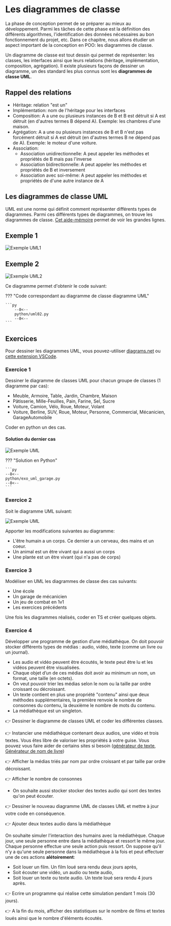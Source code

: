 # Les diagrammes de classe

La phase de conception permet de se préparer au mieux au développement.
Parmi les tâches de cette phase est la définition des différents algorithmes, l'identification des données nécessaires au bon fonctionnement du projet, etc.
Dans ce chapitre, nous allons étudier un aspect important de la conception en POO: les diagrammes de classe.

Un diagramme de classe est tout dessin qui permet de représenter: les classes, les interfaces ainsi que leurs relations (héritage, implémentation, composition, agrégation). Il existe plusieurs façons de dessiner un diagramme, un des standard les plus connus sont les **diagrammes de classe UML**.

## Rappel des relations

- Héritage: relation "est un"
- Implémentation: nom de l'héritage pour les interfaces
- Composition: A a une ou plusieurs instances de B et B est détruit si A est détruit (en d'autres termes B dépend A). Exemple: les chambres d'une maison.
- Agrégation: A a une ou plusieurs instances de B et B n'est pas forcément détruit si A est détruit (en d'autres termes B ne dépend pas de A). Exemple: le moteur d'une voiture.
- Association:
    - Association unidirectionnelle: A peut appeler les méthodes et propriétés de B mais pas l'inverse
    - Association bidirectionnelle: A peut appeler les méthodes et propriétés de B et inversement
    - Association avec soi-même: A peut appeler les méthodes et propriétés de d'une autre instance de A

## Les diagrammes de classe UML

UML est une norme qui définit comment représenter différents types de diagrammes.
Parmi ces différents types de diagrammes, on trouve les diagrammes de classe.
[Cet aide-mémoire](https://khalilstemmler.com/articles/uml-cheatsheet/) permet de voir les grandes lignes.

## Exemple 1

![Exemple UML1](./img/uml01.drawio.svg)

## Exemple 2

![Exemple UML2](./img/uml02.drawio.svg)

Ce diagramme permet d'obtenir le code suivant:

??? "Code correspondant au diagramme de classe diagramme UML"

    ```py
        --8<--
        python/uml02.py
        --8<--
    ```

## Exercices

Pour dessiner les diagrammes UML, vous pouvez-utiliser [diagrams.net](https://www.diagrams.net/) ou [cette extension VSCode](https://marketplace.visualstudio.com/items?itemName=hediet.vscode-drawio).

### Exercice 1

Dessiner le diagramme de classes UML pour chacun groupe de classes (1 diagramme par cas):

- Meuble, Armoire, Table, Jardin, Chambre, Maison
- Pâtisserie, Mille-Feuilles, Pain, Farine, Sel, Sucre
- Voiture, Camion, Vélo, Roue, Moteur, Volant
- Voiture, Berline, SUV, Roue, Moteur, Personne, Commercial, Mécanicien, GarageAutomobile

Coder en python un des cas.

#### Solution du dernier cas

![Exemple UML](./img/ex1-garage.drawio.svg)

??? "Solution en Python"

    ```py
    --8<--
    python/exo_uml_garage.py
    --8<--
    ```

### Exercice 2

Soit le diagramme UML suivant:

![Exemple UML](./img/uml02.drawio.svg)

Apporter les modifications suivantes au diagramme:

- L'être humain a un corps. Ce dernier a un cerveau, des mains et un coeur.
- Un animal est un être vivant qui a aussi un corps
- Une plante est un être vivant (qui n'a pas de corps)

### Exercice 3

Modéliser en UML les diagrammes de classe des cas suivants:

- Une école
- Un garage de mécanicien
- Un jeu de combat en 1v1
- Les exercices précédents

Une fois les diagrammes réalisés, coder en TS et créer quelques objets.

### Exercice 4

Développer une programme de gestion d’une médiathèque.
On doit pouvoir stocker différents types de médias : audio, vidéo, texte (comme un livre ou un journal).

- Les audio et vidéo peuvent être écoutés, le texte peut être lu et les vidéos peuvent être visualisées.
- Chaque objet d’un de ces médias doit avoir au minimum un nom, un format, une taille (en octets).
- On veut pouvoir trier les médias selon le nom ou la taille par ordre croissant ou décroissant.
- Un texte contient en plus une propriété "contenu" ainsi que deux méthodes supplémentaires, la première renvoie le nombre de consonnes du contenu, la deuxième le nombre de mots du contenu.
- La médiathèque est un singleton.

👉 Dessiner le diagramme de classes UML et coder les différentes classes.

👉 Instancier une médiathèque contenant deux audios, une vidéo et trois textes. Vous êtes libre de valoriser les propriétés à votre guise. Vous pouvez vous faire aider de certains sites si besoin ([générateur de texte](https://fr.lipsum.com/), [Générateur de nom de livre](https://blog.reedsy.com/book-title-generator/))

👉 Afficher la médias triés par nom par ordre croissant et par taille par ordre décroissant.

👉 Afficher le nombre de consonnes

- On souhaite aussi stocker stocker des textes audio qui sont des textes qu'on peut écouter.

👉 Dessiner le nouveau diagramme UML de classes UML et mettre à jour votre code en conséquence.

👉 Ajouter deux textes audio dans la médiathèque

On souhaite simuler l'interaction des humains avec la médiathèque. Chaque jour, une seule personne entre dans la médiathèque et ressort le même jour.
Chaque personne effectue une seule action puis ressort.
On suppose qu'il n'y a qu'une seule personne dans la médiathèque à la fois et peut effectuer une de ces actions **alétoirement**:

- Soit louer un film. Un film loué sera rendu deux jours après,
- Soit écouter une vidéo, un audio ou texte audio,
- Soit louer un texte ou texte audio. Un texte loué sera rendu 4 jours après.

👉 Ecrire un programme qui réalise cette simulation pendant 1 mois (30 jours).

👉 A la fin du mois, afficher des statistiques sur le nombre de films et textes loués ainsi que le nombre d'éléments écoutés.
